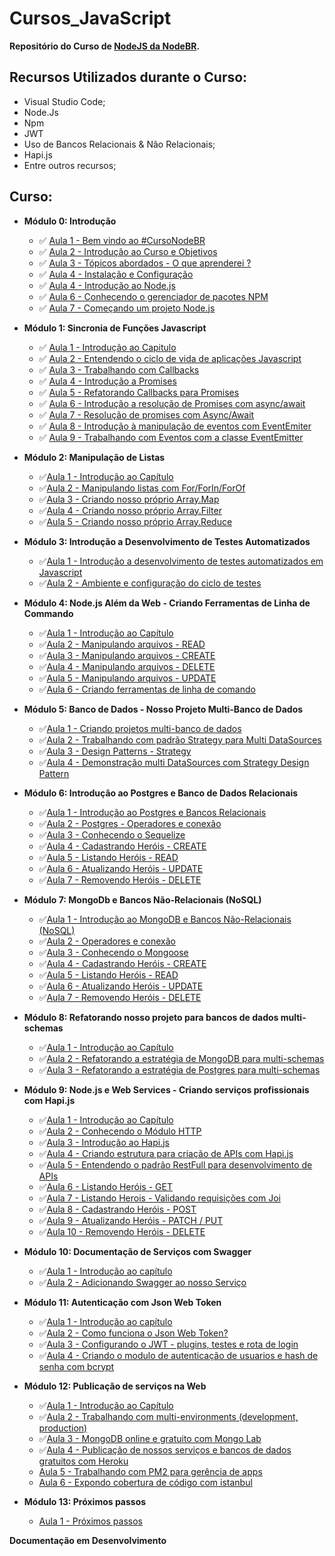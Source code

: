 # Cursos_JavaScript

**Repositório do Curso de [NodeJS da NodeBR](https://cursos.nodebr.org/p/node-js-para-iniciantes-nodebr).**

## Recursos Utilizados durante o Curso:

- Visual Studio Code;
- Node.Js
- Npm
- JWT
- Uso de Bancos Relacionais & Não Relacionais;
- Hapi.js
- Entre outros recursos;

## Curso:

- **Módulo 0: Introdução**

  - :white_check_mark: [Aula 1 - Bem vindo ao #CursoNodeBR]()
  - :white_check_mark: [Aula 2 - Introdução ao Curso e Objetivos]()
  - :white_check_mark: [Aula 3 - Tópicos abordados - O que aprenderei ?]()
  - :white_check_mark: [Aula 4 - Instalação e Configuração]()
  - :white_check_mark: [Aula 4 - Introdução ao Node.js]()
  - :white_check_mark: [Aula 6 - Conhecendo o gerenciador de pacotes NPM](https://bit.ly/2AGYbjN)
  - :white_check_mark: [Aula 7 - Começando um projeto Node.js]()

- **Módulo 1: Sincronia de Funções Javascript**

  - :white_check_mark: [Aula 1 - Introdução ao Capitulo]()
  - :white_check_mark: [Aula 2 - Entendendo o ciclo de vida de aplicações Javascript]()
  - :white_check_mark: [Aula 3 - Trabalhando com Callbacks]()
  - :white_check_mark: [Aula 4 - Introdução a Promises]()
  - :white_check_mark: [Aula 5 - Refatorando Callbacks para Promises]()
  - :white_check_mark: [Aula 6 - Introdução a resolução de Promises com async/await]()
  - :white_check_mark: [Aula 7 - Resolução de promises com Async/Await]()
  - :white_check_mark: [Aula 8 - Introdução à manipulação de eventos com EventEmiter]()
  - :white_check_mark: [Aula 9 - Trabalhando com Eventos com a classe EventEmitter]()

- **Módulo 2: Manipulação de Listas**

  - :white_check_mark:[Aula 1 - Introdução ao Capítulo]()
  - :white_check_mark:[Aula 2 - Manipulando listas com For/ForIn/ForOf]()
  - :white_check_mark:[Aula 3 - Criando nosso próprio Array.Map]()
  - :white_check_mark:[Aula 4 - Criando nosso próprio Array.Filter]()
  - :white_check_mark:[Aula 5 - Criando nosso próprio Array.Reduce]()

- **Módulo 3: Introdução a Desenvolvimento de Testes Automatizados**

  - :white_check_mark:[Aula 1 - Introdução a desenvolvimento de testes automatizados em Javascript]()
  - :white_check_mark:[Aula 2 - Ambiente e configuração do ciclo de testes]()

* **Módulo 4: Node.js Além da Web - Criando Ferramentas de Linha de Commando**

  - :white_check_mark:[Aula 1 - Introdução ao Capítulo]()
  - :white_check_mark:[Aula 2 - Manipulando arquivos - READ]()
  - :white_check_mark:[Aula 3 - Manipulando arquivos - CREATE]()
  - :white_check_mark:[Aula 4 - Manipulando arquivos - DELETE]()
  - :white_check_mark:[Aula 5 - Manipulando arquivos - UPDATE]()
  - :white_check_mark:[Aula 6 - Criando ferramentas de linha de comando]()

* **Módulo 5: Banco de Dados - Nosso Projeto Multi-Banco de Dados**

  - :white_check_mark:[Aula 1 - Criando projetos multi-banco de dados]()
  - :white_check_mark:[Aula 2 - Trabalhando com padrão Strategy para Multi DataSources]()
  - :white_check_mark:[Aula 3 - Design Patterns - Strategy]()
  - :white_check_mark:[Aula 4 - Demonstração multi DataSources com Strategy Design Pattern]()

* **Módulo 6: Introdução ao Postgres e Banco de Dados Relacionais**

  - :white_check_mark:[Aula 1 - Introdução ao Postgres e Bancos Relacionais]()
  - :white_check_mark:[Aula 2 - Postgres - Operadores e conexão]()
  - :white_check_mark:[Aula 3 - Conhecendo o Sequelize]()
  - :white_check_mark:[Aula 4 - Cadastrando Heróis - CREATE]()
  - :white_check_mark:[Aula 5 - Listando Heróis - READ]()
  - :white_check_mark:[Aula 6 - Atualizando Heróis - UPDATE]()
  - :white_check_mark:[Aula 7 - Removendo Heróis - DELETE]()
  

* **Módulo 7: MongoDb e Bancos Não-Relacionais (NoSQL)**

  - :white_check_mark:[Aula 1 - Introdução ao MongoDB e Bancos Não-Relacionais (NoSQL)]()
  - :white_check_mark:[Aula 2 - Operadores e conexão]()
  - :white_check_mark:[Aula 3 - Conhecendo o Mongoose]()
  - :white_check_mark:[Aula 4 - Cadastrando Heróis - CREATE]()
  - :white_check_mark:[Aula 5 - Listando Heróis - READ]()
  - :white_check_mark:[Aula 6 - Atualizando Heróis - UPDATE]()
  - :white_check_mark:[Aula 7 - Removendo Heróis - DELETE]()

* **Módulo 8: Refatorando nosso projeto para bancos de dados multi-schemas**

  - :white_check_mark:[Aula 1 - Introdução ao Capítulo]()
  - :white_check_mark:[Aula 2 - Refatorando a estratégia de MongoDB para multi-schemas]()
  - :white_check_mark:[Aula 3 - Refatorando a estratégia de Postgres para multi-schemas]()

* **Módulo 9: Node.js e Web Services - Criando serviços profissionais com Hapi.js**

  - :white_check_mark:[Aula 1 - Introdução ao Capítulo]()
  - :white_check_mark:[Aula 2 - Conhecendo o Módulo HTTP]()
  - :white_check_mark:[Aula 3 - Introdução ao Hapi.js]()
  - :white_check_mark:[Aula 4 - Criando estrutura para criação de APIs com Hapi.js]()
  - :white_check_mark:[Aula 5 - Entendendo o padrão RestFull para desenvolvimento de APIs]()
  - :white_check_mark:[Aula 6 - Listando Heróis - GET]()
  - :white_check_mark:[Aula 7 - Listando Herois - Validando requisições com Joi]()
  - :white_check_mark:[Aula 8 - Cadastrando Heróis - POST]()
  - :white_check_mark:[Aula 9 - Atualizando Heróis - PATCH / PUT]()
  - :white_check_mark:[Aula 10 - Removendo Heróis - DELETE]()

* **Módulo 10: Documentação de Serviços com Swagger**

  - :white_check_mark:[Aula 1 - Introdução ao capítulo]()
  - :white_check_mark:[Aula 2 - Adicionando Swagger ao nosso Serviço]()

* **Módulo 11: Autenticação com Json Web Token**

  - :white_check_mark:[Aula 1 - Introdução ao capítulo]()
  - :white_check_mark:[Aula 2 - Como funciona o Json Web Token?]()
  - :white_check_mark:[Aula 3 - Configurando o JWT - plugins, testes e rota de login]()
  - :white_check_mark:[Aula 4 - Criando o modulo de autenticação de usuarios e hash de senha com bcrypt]()

* **Módulo 12: Publicação de serviços na Web**
  - :white_check_mark:[Aula 1 - Introdução ao Capítulo]()
  - :white_check_mark:[Aula 2 - Trabalhando com multi-environments (development, production)]()
  - :white_check_mark:[Aula 3 - MongoDB online e gratuito com Mongo Lab]()
  - :white_check_mark:[Aula 4 - Publicação de nossos serviços e bancos de dados gratuitos com Heroku]()
  - [Aula 5 - Trabalhando com PM2 para gerência de apps]()
  - [Aula 6 - Expondo cobertura de código com istanbul]()
  
* **Módulo 13: Próximos passos**
  - [Aula 1 - Próximos passos]()

**Documentação em Desenvolvimento**
